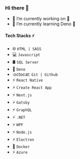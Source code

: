 ### Hi there 👋

- 🔭 I’m currently working on 🤔
- 🌱 I’m currently learning Deno 🦕

#### Tech Stacks ⚡

- 🌐 `HTML | SASS`
- 💻 `Javascript`
- 🛢️ `SQL Server`
- 🦕 `Deno`
- :octocat: `Git | Github`
- ⚡ `React Native`
- ⚡ `Create React App`
- ⚡ `Next.js`
- ⚡ `Gatsby`
- ⚡ `GraphQL`
- ⚡ `.NET`
- ⚡ `WPF`
- ⚡ `Node.js`
- ⚡ `Electron`
- 🐳 `Docker`
- ⚡ `Azure`


<!--
**juliuuz/juliuuz** is a ✨ _special_ ✨ repository because its `README.md` (this file) appears on your GitHub profile.

Here are some ideas to get you started:

- 🔭 I’m currently working on ...
- 🌱 I’m currently learning ...
- 👯 I’m looking to collaborate on ...
- 🤔 I’m looking for help with ...
- 💬 Ask me about ...
- 📫 How to reach me: ...
- 😄 Pronouns: ...
- ⚡ Fun fact: ...
-->

